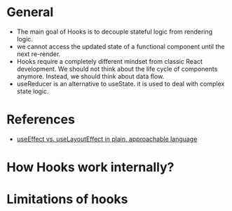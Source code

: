 # General

-   The main goal of Hooks is to decouple stateful logic from rendering logic.
-   we cannot access the updated state of a functional component until the next re-render.
-   Hooks require a completely different mindset from classic React development. We should not think about the life cycle of components anymore. Instead, we should think about data flow.
-   useReducer is an alternative to useState. it is used to deal with complex state logic.

# References

-   [useEffect vs. useLayoutEffect in plain, approachable language](https://blog.logrocket.com/useeffect-vs-uselayouteffect/)

# How Hooks work internally?

# Limitations of hooks
